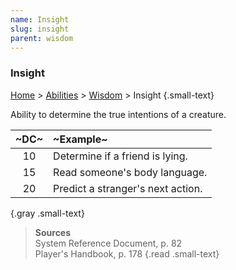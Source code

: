 ```yaml
---
name: Insight
slug: insight
parent: wisdom
---
```

### Insight
[Home](dm-operations-center) > [Abilities](abilities) > [Wisdom](wisdom) > Insight {.small-text}

Ability to determine the true intentions of a creature.

| ~DC~ | ~Example~ |
|:----:|:----------|
|  10  | Determine if a friend is lying.  |
|  15  | Read someone's body language. |
|  20  | Predict a stranger's next action. |
{.gray .small-text}

> **Sources** <br/>
> System Reference Document, p. 82<br/>
> Player's Handbook, p. 178
{.read .small-text}
